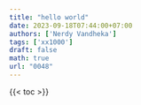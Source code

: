 ```yaml
---
title: "hello world"
date: 2023-09-18T07:44:00+07:00
authors: ['Nerdy Vandheka']
tags: ['xx1000']
draft: false
math: true
url: "0048"
---
```

{{< toc >}}
